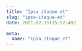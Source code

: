 ```yaml
---
title: "Ipsa itaque et"
slug: "ipsa-itaque-et"
date: 2021-02-15T15:52:48Z

meta:
  name: "Ipsa itaque et"
---
```


